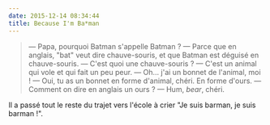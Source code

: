 ```yaml
---
date: 2015-12-14 08:34:44
title: Because I'm Ba*man
---
```


> — Papa, pourquoi Batman s'appelle Batman ?
> — Parce que en anglais, "bat" veut dire chauve-souris, et que Batman est déguisé en chauve-souris.
> — C'est quoi une chauve-souris ?
> — C'est un animal qui vole et qui fait un peu peur.
> — Oh… j'ai un bonnet de l'animal, moi !
> — Oui, tu as un bonnet en forme d'animal, chéri. En forme d'ours.
> — Comment on dire en anglais un ours ?
> — Hum, <em lang="en">bear</em>, chéri.

Il a passé tout le reste du trajet vers l'école à crier "Je suis barman, je suis barman !".
